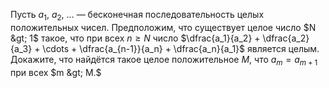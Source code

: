 Пусть $a_1,$ $a_2,$ $\ldots$ — бесконечная последовательность целых положительных чисел. Предположим, что существует целое число $N &gt; 1$ такое, что при всех $n \ge N$ число $\dfrac{a_1}{a_2} + \dfrac{a_2}{a_3} + \cdots + \dfrac{a_{n-1}}{a_n} + \dfrac{a_n}{a_1}$ является целым. Докажите, что найдётся такое целое положительное $M$, что $a_m = a_{m+1}$ при всех $m &gt; M.$